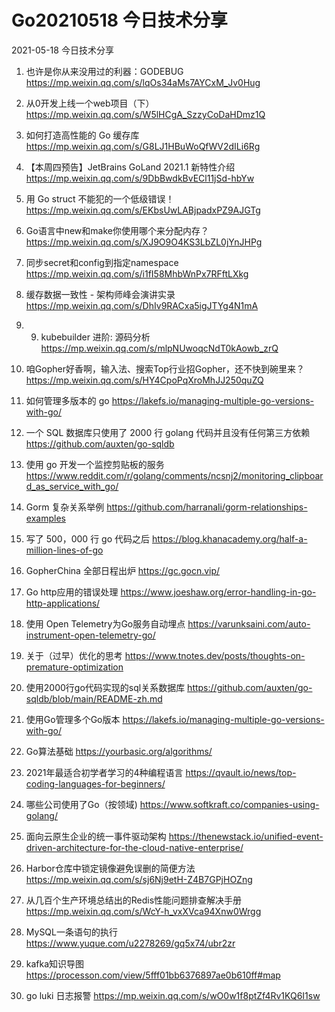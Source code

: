 # Go20210518 今日技术分享



2021-05-18 今日技术分享

1. 也许是你从来没用过的利器：GODEBUG
https://mp.weixin.qq.com/s/lqOs34aMs7AYCxM_Jv0Hug

2. 从0开发上线一个web项目（下）
https://mp.weixin.qq.com/s/W5lHCgA_SzzyCoDaHDmz1Q

3. 如何打造高性能的 Go 缓存库
https://mp.weixin.qq.com/s/G8LJ1HBuWoQfWV2dILi6Rg

4. 【本周四预告】JetBrains GoLand 2021.1 新特性介绍
https://mp.weixin.qq.com/s/9DbBwdkBvECl11jSd-hbYw

5. 用 Go struct 不能犯的一个低级错误！
https://mp.weixin.qq.com/s/EKbsUwLABjpadxPZ9AJGTg

6. Go语言中new和make你使用哪个来分配内存？
https://mp.weixin.qq.com/s/XJ9O9O4KS3LbZL0jYnJHPg

7. 同步secret和config到指定namespace
https://mp.weixin.qq.com/s/i1fI58MhbWnPx7RFftLXkg

8. 缓存数据一致性 - 架构师峰会演讲实录
https://mp.weixin.qq.com/s/DhIv9RACxa5igJTYg4N1mA

9. 9. kubebuilder 进阶: 源码分析
https://mp.weixin.qq.com/s/mlpNUwoqcNdT0kAowb_zrQ

10. 咱Gopher好香啊，输入法、搜索Top行业招Gopher，还不快到碗里来？
https://mp.weixin.qq.com/s/HY4CpoPqXroMhJJ250quZQ

11. 如何管理多版本的 go
https://lakefs.io/managing-multiple-go-versions-with-go/

12. 一个 SQL 数据库只使用了 2000 行 golang 代码并且没有任何第三方依赖
https://github.com/auxten/go-sqldb

13. 使用 go 开发一个监控剪贴板的服务
https://www.reddit.com/r/golang/comments/ncsnj2/monitoring_clipboard_as_service_with_go/

14. Gorm 复杂关系举例
https://github.com/harranali/gorm-relationships-examples

15. 写了 500，000 行 go 代码之后 
https://blog.khanacademy.org/half-a-million-lines-of-go

16. GopherChina 全部日程出炉
https://gc.gocn.vip/

17. Go http应用的错误处理
https://www.joeshaw.org/error-handling-in-go-http-applications/

18. 使用 Open Telemetry为Go服务自动埋点
https://varunksaini.com/auto-instrument-open-telemetry-go/

19. 关于（过早）优化的思考
https://www.tnotes.dev/posts/thoughts-on-premature-optimization

20. 使用2000行go代码实现的sql关系数据库
https://github.com/auxten/go-sqldb/blob/main/README-zh.md

21. 使用Go管理多个Go版本
https://lakefs.io/managing-multiple-go-versions-with-go/

22. Go算法基础
https://yourbasic.org/algorithms/

23. 2021年最适合初学者学习的4种编程语言
https://qvault.io/news/top-coding-languages-for-beginners/

24. 哪些公司使用了Go（按领域)
https://www.softkraft.co/companies-using-golang/

25. 面向云原生企业的统一事件驱动架构
https://thenewstack.io/unified-event-driven-architecture-for-the-cloud-native-enterprise/

26. Harbor仓库中锁定镜像避免误删的简便方法
https://mp.weixin.qq.com/s/sj6Nj9etH-Z4B7GPjHOZng

27. 从几百个生产环境总结出的Redis性能问题排查解决手册
https://mp.weixin.qq.com/s/WcY-h_vxXVca94Xnw0Wrgg

28. MySQL一条语句的执行
https://www.yuque.com/u2278269/gq5x74/ubr2zr

29. kafka知识导图
https://processon.com/view/5fff01bb6376897ae0b610ff#map

30. go luki 日志报警
https://mp.weixin.qq.com/s/wO0w1f8ptZf4Rv1KQ6I1sw
